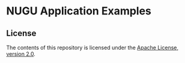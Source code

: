 # NUGU Application Examples


## License

The contents of this repository is licensed under the
[Apache License, version 2.0](http://www.apache.org/licenses/LICENSE-2.0).

